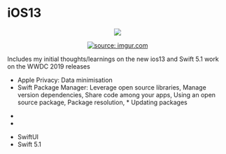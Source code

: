 # iOS13

<p align="center">
<img src="https://img.shields.io/badge/SWIFT-5.1-brightgreen.svg" />

</p>



<p align="center">
    <a href="<a href="https://imgur.com/Q0r8ZhI"><img src="https://i.imgur.com/Q0r8ZhI.jpg" title="source: imgur.com" /></a>
</p>


<Head>
Includes my initial thoughts/learnings on the new ios13 and Swift 5.1 work on the WWDC 2019 releases  
</Head>

- Apple Privacy:  Data minimisation
- Swift Package Manager: Leverage open source libraries, Manage version dependencies, Share code among your apps, Using an open source package, Package resolution, * Updating packages
* 
* 
- SwiftUI
- Swift 5.1

